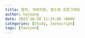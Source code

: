 ```yaml
---
title: 절차, 객체지향, 함수형 프로그래밍
author: hajeong
date: 2023-10-28 11:33:00 +0800
categories: [Study, Javascript]
tags: [favicon]
---
```


